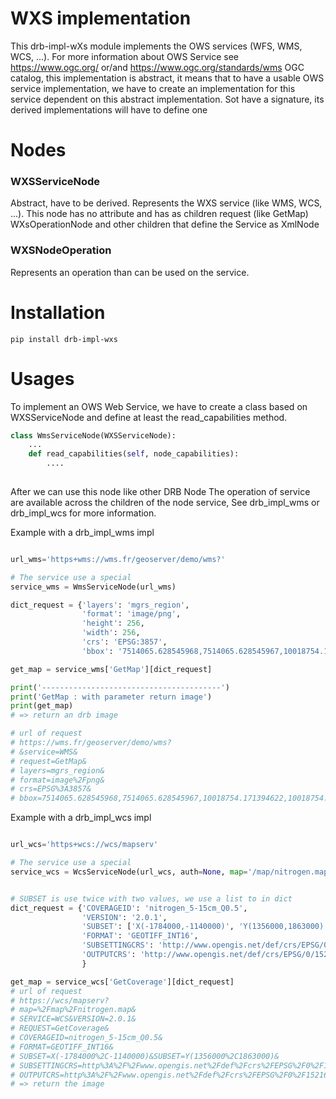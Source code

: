 # WXS implementation
This drb-impl-wXs module implements the OWS services (WFS, WMS, WCS, ...). 
For more information about OWS Service see https://www.ogc.org/ or/and
https://www.ogc.org/standards/wms
OGC catalog, this implementation is abstract, it means that to have a usable 
OWS service implementation, we have to create an implementation for this service 
dependent on this abstract implementation.
Sot have a signature, its derived implementations will have to define one

# Nodes
### WXSServiceNode
Abstract, have to be derived.
Represents the WXS service (like WMS, WCS, ...). This node has no attribute and
has as children request (like GetMap) WXsOperationNode and other children that
define the Service as XmlNode

### WXSNodeOperation
Represents an operation than can be used on the service.


# Installation
```
pip install drb-impl-wxs
```
# Usages

To implement an OWS Web Service, we have to create a class based on  WXSServiceNode
and define at least the read_capabilities method.

```python
class WmsServiceNode(WXSServiceNode):
    ...
    def read_capabilities(self, node_capabilities):
        ....
    
```


After we can use this node like other DRB Node
The operation of service are available across the children of the node service,
See drb_impl_wms or drb_impl_wcs for more information.

Example with a drb_impl_wms impl


```python

url_wms='https+wms://wms.fr/geoserver/demo/wms?'

# The service use a special
service_wms = WmsServiceNode(url_wms)

dict_request = {'layers': 'mgrs_region', 
                'format': 'image/png', 
                'height': 256, 
                'width': 256, 
                'crs': 'EPSG:3857', 
                'bbox': '7514065.628545968,7514065.628545967,10018754.171394622,10018754.171394628'}

get_map = service_wms['GetMap'][dict_request]

print('----------------------------------------')
print('GetMap : with parameter return image')
print(get_map)
# => return an drb image 

# url of request
# https://wms.fr/geoserver/demo/wms?
# &service=WMS&
# request=GetMap&
# layers=mgrs_region&
# format=image%2Fpng&
# crs=EPSG%3A3857&
# bbox=7514065.628545968,7514065.628545967,10018754.171394622,10018754.171394628

```

Example with a drb_impl_wcs impl

```python

url_wcs='https+wcs://wcs/mapserv'

# The service use a special
service_wcs = WcsServiceNode(url_wcs, auth=None, map='/map/nitrogen.map')


# SUBSET is use twice with two values, we use a list to in dict 
dict_request = {'COVERAGEID': 'nitrogen_5-15cm_Q0.5',
                'VERSION': '2.0.1',
                'SUBSET': ['X(-1784000,-1140000)', 'Y(1356000,1863000)'],
                'FORMAT': 'GEOTIFF_INT16',
                'SUBSETTINGCRS': 'http://www.opengis.net/def/crs/EPSG/0/152160',
                'OUTPUTCRS': 'http://www.opengis.net/def/crs/EPSG/0/152160'
                }

get_map = service_wcs['GetCoverage'][dict_request]
# url of request
# https://wcs/mapserv?
# map=%2Fmap%2Fnitrogen.map&
# SERVICE=WCS&VERSION=2.0.1&
# REQUEST=GetCoverage&
# COVERAGEID=nitrogen_5-15cm_Q0.5&
# FORMAT=GEOTIFF_INT16&
# SUBSET=X(-1784000%2C-1140000)&SUBSET=Y(1356000%2C1863000)&
# SUBSETTINGCRS=http%3A%2F%2Fwww.opengis.net%2Fdef%2Fcrs%2FEPSG%2F0%2F152160&
# OUTPUTCRS=http%3A%2F%2Fwww.opengis.net%2Fdef%2Fcrs%2FEPSG%2F0%2F152160
# => return the image

```






